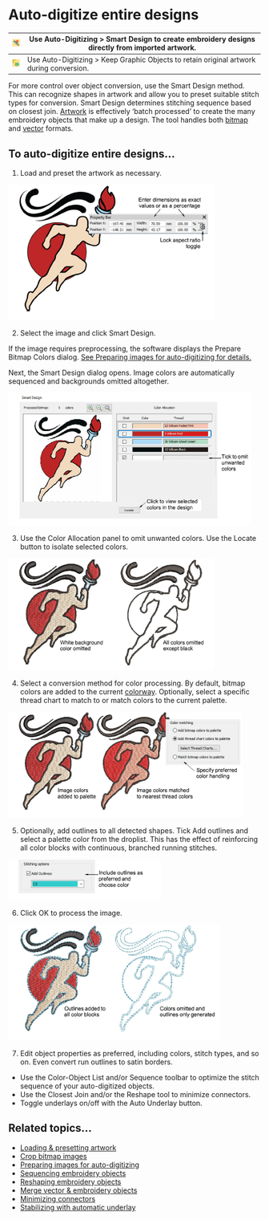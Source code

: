 # Auto-digitize entire designs

| ![SmartDesign00042.png](assets/SmartDesign00042.png)                 | Use Auto-Digitizing > Smart Design to create embroidery designs directly from imported artwork. |
| -------------------------------------------------------------------- | ----------------------------------------------------------------------------------------------- |
| ![KeepOriginalObjects00043.png](assets/KeepOriginalObjects00043.png) | Use Auto-Digitizing > Keep Graphic Objects to retain original artwork during conversion.        |

For more control over object conversion, use the Smart Design method. This can recognize shapes in artwork and allow you to preset suitable stitch types for conversion. Smart Design determines stitching sequence based on closest join. [Artwork](../../glossary/glossary) is effectively ‘batch processed’ to create the many embroidery objects that make up a design. The tool handles both [bitmap](../../glossary/glossary) and [vector](../../glossary/glossary) formats.

## To auto-digitize entire designs...

1. Load and preset the artwork as necessary.

![automatic00044.png](assets/automatic00044.png)

2. Select the image and click Smart Design.

If the image requires preprocessing, the software displays the Prepare Bitmap Colors dialog. [See Preparing images for auto-digitizing for details.](../bitmaps/Preparing_images_for_auto-digitizing)

Next, the Smart Design dialog opens. Image colors are automatically sequenced and backgrounds omitted altogether.

![automatic00047.png](assets/automatic00047.png)

3. Use the Color Allocation panel to omit unwanted colors. Use the Locate button to isolate selected colors.

![automatic00050.png](assets/automatic00050.png)

4. Select a conversion method for color processing. By default, bitmap colors are added to the current [colorway](../../glossary/glossary). Optionally, select a specific thread chart to match to or match colors to the current palette.

![automatic00053.png](assets/automatic00053.png)

5. Optionally, add outlines to all detected shapes. Tick Add outlines and select a palette color from the droplist. This has the effect of reinforcing all color blocks with continuous, branched running stitches.

![automatic00056.png](assets/automatic00056.png)

6. Click OK to process the image.

![automatic00059.png](assets/automatic00059.png)

7. Edit object properties as preferred, including colors, stitch types, and so on. Even convert run outlines to satin borders.

- Use the Color-Object List and/or Sequence toolbar to optimize the stitch sequence of your auto-digitized objects.
- Use the Closest Join and/or the Reshape tool to minimize connectors.
- Toggle underlays on/off with the Auto Underlay button.

## Related topics...

- [Loading & presetting artwork](Loading_presetting_artwork)
- [Crop bitmap images](../bitmaps/Crop_bitmap_images)
- [Preparing images for auto-digitizing](../bitmaps/Preparing_images_for_auto-digitizing)
- [Sequencing embroidery objects](../../Modifying/combine/Sequencing_embroidery_objects)
- [Reshaping embroidery objects](../../Modifying/reshape/Reshaping_embroidery_objects)
- [Merge vector & embroidery objects](../../Modifying/reshape/Merge_vector_embroidery_objects)
- [Minimizing connectors](../../Quality/connectors/Minimizing_connectors)
- [Stabilizing with automatic underlay](../../Quality/underlays/Stabilizing_with_automatic_underlay)
